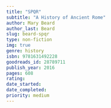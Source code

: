 ```yaml
---
title: "SPQR"
subtitle: "A History of Ancient Rome"
author: Mary Beard
author_last: Beard
slug: beard-spqr
type: non-fiction
img: true
genre: history
isbn: 9781631492228
goodreads_id: 28789711
publish_year: 2016
pages: 608
rating: 
date_started:
date_completed:
priority: medium
---
```

